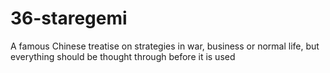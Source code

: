 # 36-staregemi
A famous Chinese treatise on 
strategies in war, business or 
normal life, but everything 
should be thought through 
before it is used
